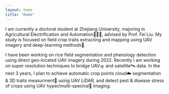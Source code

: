 ```yaml
---
layout: home
title: "Home"
---
```


I am currently a doctoral student at Zhejiang University, majoring in Agricultural Electrification 
and Automation👨🏼‍🌾, advised by Prof. Fei Liu. My study is focused on field crop traits extracting 
and mapping using UAV imagery and deep-learning methods🤖. 

I have been working on rice field segmentation and phenology detection using direct geo-located UAV imagery during 2022.
Recently I am working on super resolution techniques to bridge UAV🛸 and satellite🛰️ data. 
In the next 3 years, I plan to achieve automatic crop points cloud☁️ segmentation & 3D traits measurment📏 using UAV LiDAR, 
and detect pest & disease stress of crops using UAV hyper/multi-spectral🌈 imaging. 

